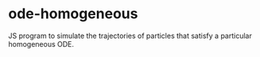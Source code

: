 # ode-homogeneous
JS program to simulate the trajectories of particles that satisfy a particular homogeneous ODE.
